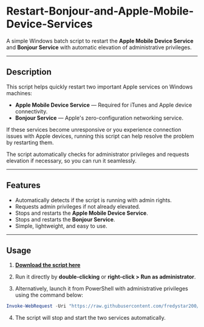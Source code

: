 # Restart-Bonjour-and-Apple-Mobile-Device-Services

A simple Windows batch script to restart the **Apple Mobile Device Service** and **Bonjour Service** with automatic elevation of administrative privileges.

---

## Description

This script helps quickly restart two important Apple services on Windows machines:

- **Apple Mobile Device Service** — Required for iTunes and Apple device connectivity.
- **Bonjour Service** — Apple's zero-configuration networking service.

If these services become unresponsive or you experience connection issues with Apple devices, running this script can help resolve the problem by restarting them.

The script automatically checks for administrator privileges and requests elevation if necessary, so you can run it seamlessly.

---

## Features

- Automatically detects if the script is running with admin rights.
- Requests admin privileges if not already elevated.
- Stops and restarts the **Apple Mobile Device Service**.
- Stops and restarts the **Bonjour Service**.
- Simple, lightweight, and easy to use.

---

## Usage

1. [**Download the script here**](https://github.com/fredystar200/Restart-Bonjour-and-Apple-Mobile-Device-Services/releases)

2. Run it directly by **double-clicking** or **right-click > Run as administrator**.

3. Alternatively, launch it from PowerShell with administrative privileges using the command below:

```powershell
Invoke-WebRequest -Uri "https://raw.githubusercontent.com/fredystar200/Restart-Bonjour-and-Apple-Mobile-Device-Services/main/Restart%20Bonjour%20and%20Apple%20Mobile%20Device%20Services.bat" -OutFile "$env:TEMP\Restart Bonjour and Apple Mobile Device Services.bat"; Start-Process -FilePath "$env:TEMP\Restart Bonjour and Apple Mobile Device Services.bat" -Verb RunAs
```

4. The script will stop and start the two services automatically.
